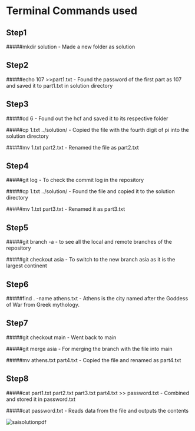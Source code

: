 # Terminal Commands used

## Step1
#####mkdir solution - Made a new folder as solution

## Step2
#####echo 107 >>part1.txt - Found the password of the first part as 107 and saved it to part1.txt in solution directory

## Step3
#####cd 6 - Found out the hcf and saved it to its respective folder

#####cp 1.txt ../solution/ - Copied the file with the fourth digit of pi into the solution directory

#####mv 1.txt part2.txt - Renamed the file as part2.txt

## Step4
#####git log - To check the commit log in the repository

#####cp 1.txt ../solution/ - Found the file and copied it to the solution directory

#####mv 1.txt part3.txt - Renamed it as part3.txt

## Step5
#####git branch -a - to see all the local and remote branches of the repository

#####git checkout asia - To switch to the new branch asia as it is the largest continent

## Step6
#####find . -name athens.txt - Athens is the city named after the Goddess of War from Greek mythology.

## Step7
#####git checkout main - Went back to main

#####git merge asia - For merging the branch with the file into main

#####mv athens.txt part4.txt - Copied the file and renamed as part4.txt

## Step8
#####cat part1.txt part2.txt part3.txt part4.txt >> password.txt - Combined and stored it in password.txt

#####cat password.txt -  Reads data from the file and outputs the contents

![saisolutionpdf](https://user-images.githubusercontent.com/116486234/201688332-449cd6af-2513-4782-89b5-37e07da362ef.png)
